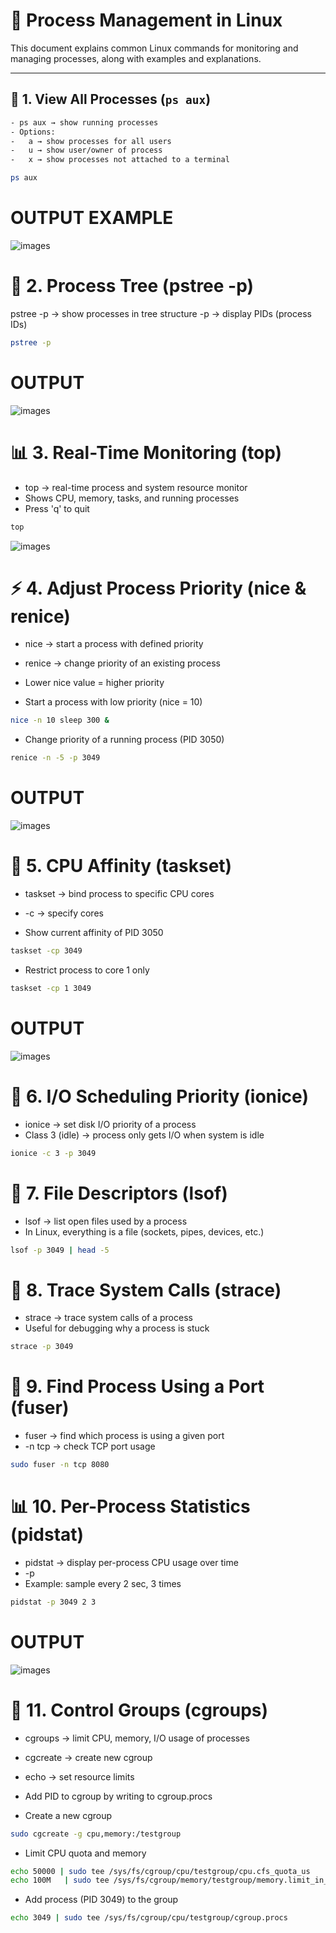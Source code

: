 # 🐧 Process Management in Linux

This document explains common Linux commands for monitoring and managing processes, along with examples and explanations.

---

## 📜 1. View All Processes (`ps aux`)

```bash
- ps aux → show running processes
- Options:
-   a → show processes for all users
-   u → show user/owner of process
-   x → show processes not attached to a terminal

ps aux
```
# OUTPUT EXAMPLE 
![images](./images/psaux.png)


# 🌲 2. Process Tree (pstree -p)

 pstree -p → show processes in tree structure
 -p → display PIDs (process IDs)
```bash
pstree -p
```

# OUTPUT 
![images](./images/pstree.png)





# 📊 3. Real-Time Monitoring (top)
- top → real-time process and system resource monitor
- Shows CPU, memory, tasks, and running processes
- Press 'q' to quit
```bash
top
```
![images](./images/top.png)




# ⚡ 4. Adjust Process Priority (nice & renice)
- nice → start a process with defined priority
- renice → change priority of an existing process
- Lower nice value = higher priority

- Start a process with low priority (nice = 10)
```bash
nice -n 10 sleep 300 &
```
- Change priority of a running process (PID 3050)
```bash
renice -n -5 -p 3049
```

# OUTPUT 
![images](./images/renice.png)


# 🔧 5. CPU Affinity (taskset)
- taskset → bind process to specific CPU cores
- -c → specify cores

- Show current affinity of PID 3050
```bash
taskset -cp 3049
```
- Restrict process to core 1 only
```bash
taskset -cp 1 3049
```

# OUTPUT

![images](./images/taskset.png)


# 📂 6. I/O Scheduling Priority (ionice)
- ionice → set disk I/O priority of a process
- Class 3 (idle) → process only gets I/O when system is idle
```bash
ionice -c 3 -p 3049
```



# 📑 7. File Descriptors (lsof)
- lsof → list open files used by a process
 - In Linux, everything is a file (sockets, pipes, devices, etc.)
```bash
lsof -p 3049 | head -5
```


# 🐛 8. Trace System Calls (strace)
- strace → trace system calls of a process
- Useful for debugging why a process is stuck
```bash
strace -p 3049
```

# 📡 9. Find Process Using a Port (fuser)

- fuser → find which process is using a given port
- -n tcp → check TCP port usage
```bash
sudo fuser -n tcp 8080
```


# 📊 10. Per-Process Statistics (pidstat)
- pidstat → display per-process CPU usage over time
- -p <PID> <interval> <count>
- Example: sample every 2 sec, 3 times
```bash
pidstat -p 3049 2 3
```

# OUTPUT
![images](./images/pidstat.png)




# 🔐 11. Control Groups (cgroups)
- cgroups → limit CPU, memory, I/O usage of processes
- cgcreate → create new cgroup
- echo → set resource limits
- Add PID to cgroup by writing to cgroup.procs

- Create a new cgroup
```bash
sudo cgcreate -g cpu,memory:/testgroup
```
- Limit CPU quota and memory
```bash
echo 50000 | sudo tee /sys/fs/cgroup/cpu/testgroup/cpu.cfs_quota_us
echo 100M   | sudo tee /sys/fs/cgroup/memory/testgroup/memory.limit_in_bytes
```
- Add process (PID 3049) to the group
```bash
echo 3049 | sudo tee /sys/fs/cgroup/cpu/testgroup/cgroup.procs
```
